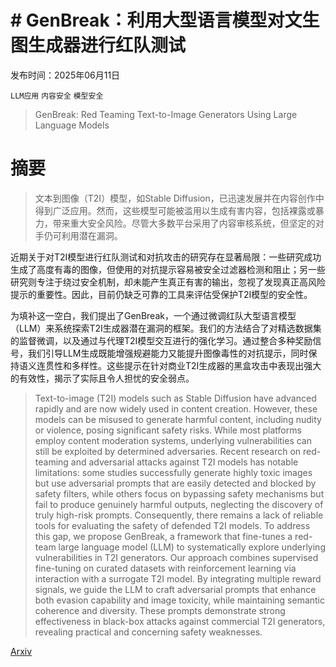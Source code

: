 # # GenBreak：利用大型语言模型对文生图生成器进行红队测试

发布时间：2025年06月11日

`LLM应用` `内容安全` `模型安全`

> GenBreak: Red Teaming Text-to-Image Generators Using Large Language Models

# 摘要

> 文本到图像（T2I）模型，如Stable Diffusion，已迅速发展并在内容创作中得到广泛应用。然而，这些模型可能被滥用以生成有害内容，包括裸露或暴力，带来重大安全风险。尽管大多数平台采用了内容审核系统，但坚定的对手仍可利用潜在漏洞。

近期关于对T2I模型进行红队测试和对抗攻击的研究存在显著局限：一些研究成功生成了高度有毒的图像，但使用的对抗提示容易被安全过滤器检测和阻止；另一些研究则专注于绕过安全机制，却未能产生真正有害的输出，忽视了发现真正高风险提示的重要性。因此，目前仍缺乏可靠的工具来评估受保护T2I模型的安全性。

为填补这一空白，我们提出了GenBreak，一个通过微调红队大型语言模型（LLM）来系统探索T2I生成器潜在漏洞的框架。我们的方法结合了对精选数据集的监督微调，以及通过与代理T2I模型交互进行的强化学习。通过整合多种奖励信号，我们引导LLM生成既能增强规避能力又能提升图像毒性的对抗提示，同时保持语义连贯性和多样性。这些提示在针对商业T2I生成器的黑盒攻击中表现出强大的有效性，揭示了实际且令人担忧的安全弱点。

> Text-to-image (T2I) models such as Stable Diffusion have advanced rapidly and are now widely used in content creation. However, these models can be misused to generate harmful content, including nudity or violence, posing significant safety risks. While most platforms employ content moderation systems, underlying vulnerabilities can still be exploited by determined adversaries. Recent research on red-teaming and adversarial attacks against T2I models has notable limitations: some studies successfully generate highly toxic images but use adversarial prompts that are easily detected and blocked by safety filters, while others focus on bypassing safety mechanisms but fail to produce genuinely harmful outputs, neglecting the discovery of truly high-risk prompts. Consequently, there remains a lack of reliable tools for evaluating the safety of defended T2I models. To address this gap, we propose GenBreak, a framework that fine-tunes a red-team large language model (LLM) to systematically explore underlying vulnerabilities in T2I generators. Our approach combines supervised fine-tuning on curated datasets with reinforcement learning via interaction with a surrogate T2I model. By integrating multiple reward signals, we guide the LLM to craft adversarial prompts that enhance both evasion capability and image toxicity, while maintaining semantic coherence and diversity. These prompts demonstrate strong effectiveness in black-box attacks against commercial T2I generators, revealing practical and concerning safety weaknesses.

[Arxiv](https://arxiv.org/abs/2506.10047)
